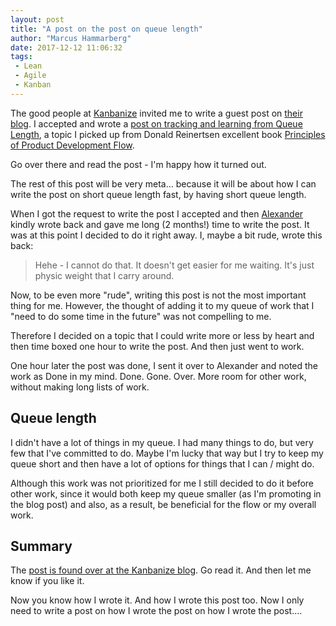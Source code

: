 ```yaml
---
layout: post
title: "A post on the post on queue length"
author: "Marcus Hammarberg"
date: 2017-12-12 11:06:32
tags:
 - Lean
 - Agile
 - Kanban
---
```


The good people at [Kanbanize](https://kanbanize.com/) invited me to write a guest post on [their blog](https://kanbanize.com/blog/). I accepted and wrote a [post on tracking and learning from Queue Length](https://kanbanize.com/blog/tracking-queue-length/), a topic I picked up from Donald Reinertsen excellent book [Principles of Product Development Flow](https://www.amazon.com/Principles-Product-Development-Flow-Generation/dp/1935401009). 

Go over there and read the post - I'm happy how it turned out. 

The rest of this post will be very meta… because it will be about how I can write the post on short queue length fast, by having short queue length. 

<a name='more'></a>

When I got the request to write the post I accepted and then [Alexander](https://twitter.com/AlexNovkov) kindly wrote back and gave me long (2 months!) time to write the post. It was at this point I decided to do it right away. I, maybe a bit rude, wrote this back: 

> Hehe - I cannot do that. It doesn't get easier for me waiting. It's just physic weight that I carry around. 

Now, to be even more "rude", writing this post is not the most important thing for me. However, the thought of adding it to my queue of work that I "need to do some time in the future" was not compelling to me. 

Therefore I decided on a topic that I could write more or less by heart and then time boxed one hour to write the post. And then just went to work. 

One hour later the post was done, I sent it over to Alexander and noted the work as Done in my mind. Done. Gone. Over. More room for other work, without making long lists of work. 

## Queue length

I didn't have a lot of things in my queue. I had many things to do, but very few that I've committed to do. Maybe I'm lucky that way but I try to keep my queue short and then have a lot of options for things that I can / might do. 

Although this work was not prioritized for me I still decided to do it before other work, since it would both keep my queue smaller (as I'm promoting in the blog post) and also, as a result, be beneficial for the flow or my overall work. 

## Summary

The [post is found over at the Kanbanize blog](https://kanbanize.com/blog/tracking-queue-length/). Go read it. And then let me know if you like it. 

Now you know how I wrote it. And how I wrote this post too. Now I only need to write a post on how I wrote the post on how I wrote the post....